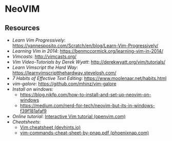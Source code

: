 # NeoVIM

## Resources

- *Learn Vim Progressively*:
https://yannesposito.com/Scratch/en/blog/Learn-Vim-Progressively/
- *Learning Vim in 2014*:
https://benmccormick.org/learning-vim-in-2014/
- *Vimcasts*:
http://vimcasts.org/
- *Vim Video-Tutorials by Derek Wyatt*:
http://derekwyatt.org/vim/tutorials/
- *Learn Vimscript the Hard Way*:
https://learnvimscriptthehardway.stevelosh.com/
- *7 Habits of Effective Text Editing*:
https://www.moolenaar.net/habits.html
- *vim-galore*:
https://github.com/mhinz/vim-galore
- *Install on windows*:
  - https://blog.nikfp.com/how-to-install-and-set-up-neovim-on-windows
  - https://medium.com/nerd-for-tech/neovim-but-its-in-windows-f39f181afaf9
- *Online tutorial*:
[Interactive Vim tutorial (openvim.com)](https://openvim.com/)
- *Cheatsheets*:
  - [Vim cheatsheet (devhints.io)](https://devhints.io/vim)
  - [vim-commands-cheat-sheet-by-pnap.pdf (phoenixnap.com)](https://phoenixnap.com/kb/wp-content/uploads/2021/11/vim-commands-cheat-sheet-by-pnap.pdf)